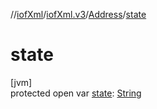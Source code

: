 //[iofXml](../../../index.md)/[iofXml.v3](../index.md)/[Address](index.md)/[state](state.md)

# state

[jvm]\
protected open var [state](state.md): [String](https://docs.oracle.com/javase/8/docs/api/java/lang/String.html)
